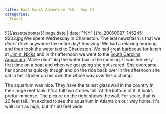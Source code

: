 ```yaml
---
title: East Coast Adventure '06 - Day 34
categories:
- Travel
---
```


![](/assets/posts/{{ page.date | date: "%Y" }}/o_20060927-145245-9203.jpg)We spent Wednesday in Charleston. The real newsflash is that we _didn't drive_ anywhere the entire day! Amazing! We had a relaxing morning and then took the [water taxi](http://www.charlestonwatertaxi.com/) to Charleston. We had great barbecue for lunch at [Jim n' Nicks](http://www.jimnnicks.com/) and in the afternoon we went to the [South Carolina Aquarium](http://www.scaquarium.org/).
Mazie didn't dig the water taxi in the morning. It was her very first time on a boat and when we got going she got scared. She overcame her concerns quickly though and on the ride back over in the afternoon she sat in her stroller on her own the whole way over like a champ.

The aquarium was nice. They have the tallest glass wall in the country in their huge reef tank. It's a full two stories tall. At the bottom of it, it looks pretty immense. The picture on the right shows the wall. For scale, that is 20 feet tall. I'm excited to see the aquarium in Atlanta on our way home. It's wall isn't as high, but it's 60 feet wide.
